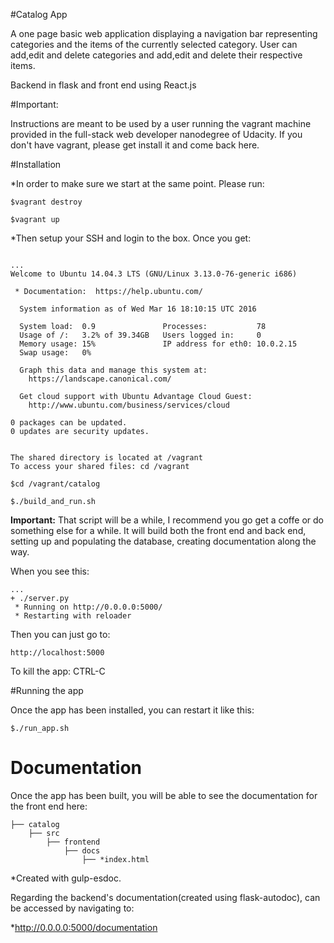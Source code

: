 
#Catalog App

A one page basic web application displaying a navigation bar representing categories and the items of the currently selected category.
User can add,edit and delete categories and add,edit and delete their respective items.

Backend in flask and front end using React.js

#Important:

Instructions are meant to be used by a user running the vagrant machine provided in the full-stack web developer nanodegree of Udacity.  If you don't have vagrant, please get install it and come back here.

#Installation

*In order to make sure we start at the same point. Please run:

`$vagrant destroy`

`$vagrant up`

*Then setup your SSH and login to the box. Once you get:

```

...
Welcome to Ubuntu 14.04.3 LTS (GNU/Linux 3.13.0-76-generic i686)

 * Documentation:  https://help.ubuntu.com/

  System information as of Wed Mar 16 18:10:15 UTC 2016

  System load:  0.9               Processes:           78
  Usage of /:   3.2% of 39.34GB   Users logged in:     0
  Memory usage: 15%               IP address for eth0: 10.0.2.15
  Swap usage:   0%

  Graph this data and manage this system at:
    https://landscape.canonical.com/

  Get cloud support with Ubuntu Advantage Cloud Guest:
    http://www.ubuntu.com/business/services/cloud

0 packages can be updated.
0 updates are security updates.


The shared directory is located at /vagrant
To access your shared files: cd /vagrant
```

`$cd /vagrant/catalog`

`$./build_and_run.sh`

**Important:** That script will be a while, I recommend you go get a coffe or do something else for a while. It will build both the front end and back end, setting up and populating the database, creating documentation along the way.

When you see this:
```
...
+ ./server.py
 * Running on http://0.0.0.0:5000/
 * Restarting with reloader

```

Then you can just go to:

 `http://localhost:5000`

To kill the app: CTRL-C

#Running the app

Once the app has been installed, you can restart it like this:

`$./run_app.sh`

# Documentation

Once the app has been built, you will be able to see the documentation for the front end here:

```
├── catalog
    ├── src
        ├── frontend
            ├── docs
                ├── *index.html
```
*Created with gulp-esdoc.

Regarding the backend's documentation(created using flask-autodoc), can be accessed by navigating to: 

*http://0.0.0.0:5000/documentation
